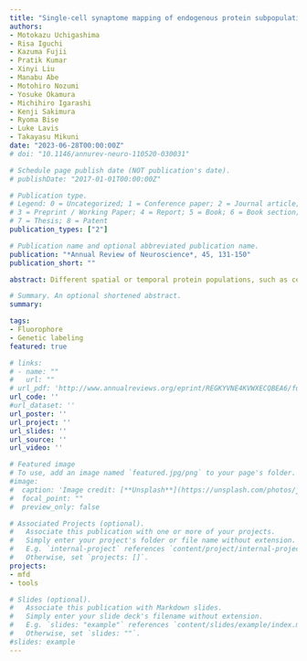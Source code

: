 ```yaml
---
title: "Single-cell synaptome mapping of endogenous protein subpopulations in mammalian brain"
authors:
- Motokazu Uchigashima
- Risa Iguchi
- Kazuma Fujii
- Pratik Kumar
- Xinyi Liu
- Manabu Abe
- Motohiro Nozumi
- Yosuke Okamura
- Michihiro Igarashi
- Kenji Sakimura
- Ryoma Bise
- Luke Lavis 
- Takayasu Mikuni
date: "2023-06-28T00:00:00Z"
# doi: "10.1146/annurev-neuro-110520-030031"

# Schedule page publish date (NOT publication's date).
# publishDate: "2017-01-01T00:00:00Z"

# Publication type.
# Legend: 0 = Uncategorized; 1 = Conference paper; 2 = Journal article;
# 3 = Preprint / Working Paper; 4 = Report; 5 = Book; 6 = Book section;
# 7 = Thesis; 8 = Patent
publication_types: ["2"]

# Publication name and optional abbreviated publication name.
publication: "*Annual Review of Neuroscience*, 45, 131-150"
publication_short: ""

abstract: Different spatial or temporal protein populations, such as cell-surface/intracellular or pre-existing/nascent subpopulations, determine the basal and activity-induced functions of individual synapses within a neuron in vivo. Here, we developed a simple and generalizable platform to image different spatial and temporal subpopulations of endogenous proteins at thousands of synapses in single neurons in the mammalian brain. The platform is based on the development, improvement and integration of CRISPR-Cas9-mediated protein labeling methods, chemical tag labeling techniques, and a semi-automatic analytical pipeline. The combined platform enables whole-cell mapping of total, cell-surface, intracellular, pre-existing, nascent or nascent-and-surface populations of endogenous proteins, such as receptor, scaffold and signaling proteins, at thousands of synapses in individual neurons in living or fixed mouse brain. Our single-cell “synaptome” mapping of endogenous protein subpopulations comprehensively visualizes the spatial representation of synapse diversity in protein localization, trafficking and turnover, providing valuable insights into single-cell organization and computations in the brain.

# Summary. An optional shortened abstract.
summary:

tags:
- Fluorophore
- Genetic labeling
featured: true

# links:
# - name: ""
#   url: ""
# url_pdf: 'http://www.annualreviews.org/eprint/REGKYVNE4KVWXECQBEA6/full/10.1146/annurev-neuro-110520-030031'
url_code: ''
#url_dataset: ''
url_poster: ''
url_project: ''
url_slides: ''
url_source: ''
url_video: ''

# Featured image
# To use, add an image named `featured.jpg/png` to your page's folder.
#image:
#  caption: 'Image credit: [**Unsplash**](https://unsplash.com/photos/jdD8gXaTZsc)'
#  focal_point: ""
#  preview_only: false

# Associated Projects (optional).
#   Associate this publication with one or more of your projects.
#   Simply enter your project's folder or file name without extension.
#   E.g. `internal-project` references `content/project/internal-project/index.md`.
#   Otherwise, set `projects: []`.
projects:
- mfd
- tools

# Slides (optional).
#   Associate this publication with Markdown slides.
#   Simply enter your slide deck's filename without extension.
#   E.g. `slides: "example"` references `content/slides/example/index.md`.
#   Otherwise, set `slides: ""`.
#slides: example
---
```


